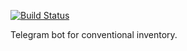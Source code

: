 [![Build Status](https://travis-ci.org/telerobots/telegram-inventory-bot.svg?branch=master)](https://travis-ci.org/telerobots/telegram-inventory-bot)

Telegram bot for conventional inventory.
